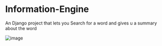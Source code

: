# Information-Engine

An Django project that lets you Search for a word and gives u a summary about the word


![image](https://github.com/user-attachments/assets/36371f25-8b90-4a1e-9753-d05dbc5a9882)
